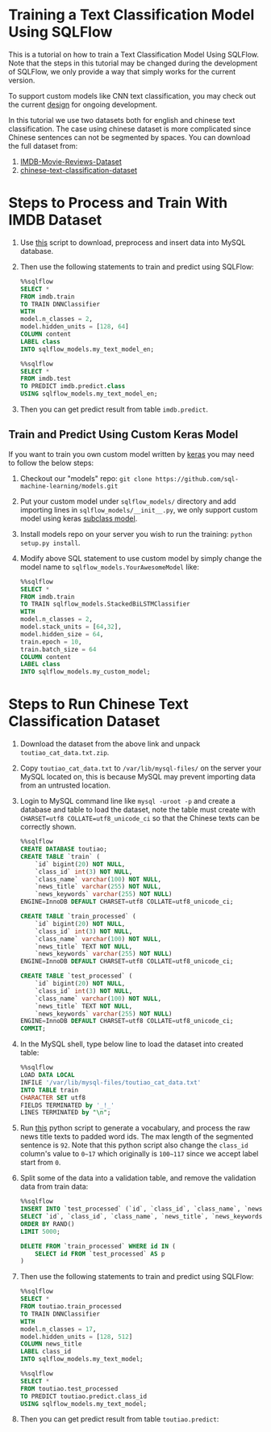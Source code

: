 # Training a Text Classification Model Using SQLFlow

This is a tutorial on how to train a Text Classification Model Using SQLFlow.
Note that the steps in this tutorial may be changed during the development
of SQLFlow, we only provide a way that simply works for the current version.

To support custom models like CNN text classification, you may check out the
current [design](/doc/design/design_customized_model.md)
for ongoing development.

In this tutorial we use two datasets both for english and chinese text classification.
The case using chinese dataset is more complicated since Chinese sentences can not be
segmented by spaces. You can download the full dataset from:

1. [IMDB-Movie-Reviews-Dataset](https://www.kaggle.com/iarunava/imdb-movie-reviews-dataset)
1. [chinese-text-classification-dataset](https://github.com/fate233/toutiao-text-classfication-dataset)

# Steps to Process and Train With IMDB Dataset

1. Use [this](https://gist.github.com/typhoonzero/8ba94e204a1a0fb7a3348e7f5cc4c204) script
   to download, preprocess and insert data into MySQL database.
1. Then use the following statements to train and predict using SQLFlow:
    ```sql
    %%sqlflow
    SELECT *
    FROM imdb.train
    TO TRAIN DNNClassifier
    WITH
    model.n_classes = 2,
    model.hidden_units = [128, 64]
    COLUMN content
    LABEL class
    INTO sqlflow_models.my_text_model_en;
    ```

    ```sql
    %%sqlflow
    SELECT *
    FROM imdb.test
    TO PREDICT imdb.predict.class
    USING sqlflow_models.my_text_model_en;
    ```
1. Then you can get predict result from table `imdb.predict`.

## Train and Predict Using Custom Keras Model

If you want to train you own custom model written by [keras](https://keras.io/)
you may need to follow the below steps:

1. Checkout our "models" repo: `git clone https://github.com/sql-machine-learning/models.git`
1. Put your custom model under `sqlflow_models/` directory and add importing lines
   in `sqlflow_models/__init__.py`, we only support custom model using keras
   [subclass model](https://keras.io/models/about-keras-models/#model-subclassing).
1. Install models repo on your server you wish to run the training: `python setup.py install`.
1. Modify above SQL statement to use custom model by simply change the model name to
   `sqlflow_models.YourAwesomeModel` like:

    ```sql
    %%sqlflow
    SELECT *
    FROM imdb.train
    TO TRAIN sqlflow_models.StackedBiLSTMClassifier
    WITH
    model.n_classes = 2,
    model.stack_units = [64,32],
    model.hidden_size = 64,
    train.epoch = 10,
    train.batch_size = 64
    COLUMN content
    LABEL class
    INTO sqlflow_models.my_custom_model;
    ```

# Steps to Run Chinese Text Classification Dataset

1. Download the dataset from the above link and unpack `toutiao_cat_data.txt.zip`.
1. Copy `toutiao_cat_data.txt` to `/var/lib/mysql-files/` on the server your MySQL located on, this is
   because MySQL may prevent importing data from an untrusted location.
1. Login to MySQL command line like `mysql -uroot -p` and create a database and table to load the
   dataset, note the table must create with `CHARSET=utf8 COLLATE=utf8_unicode_ci` so that the Chinese
   texts can be correctly shown.
    ```sql
    %%sqlflow
    CREATE DATABASE toutiao;
    CREATE TABLE `train` (
        `id` bigint(20) NOT NULL,
        `class_id` int(3) NOT NULL,
        `class_name` varchar(100) NOT NULL,
        `news_title` varchar(255) NOT NULL,
        `news_keywords` varchar(255) NOT NULL)
    ENGINE=InnoDB DEFAULT CHARSET=utf8 COLLATE=utf8_unicode_ci;

    CREATE TABLE `train_processed` (
        `id` bigint(20) NOT NULL,
        `class_id` int(3) NOT NULL,
        `class_name` varchar(100) NOT NULL,
        `news_title` TEXT NOT NULL,
        `news_keywords` varchar(255) NOT NULL)
    ENGINE=InnoDB DEFAULT CHARSET=utf8 COLLATE=utf8_unicode_ci;

    CREATE TABLE `test_processed` (
        `id` bigint(20) NOT NULL,
        `class_id` int(3) NOT NULL,
        `class_name` varchar(100) NOT NULL,
        `news_title` TEXT NOT NULL,
        `news_keywords` varchar(255) NOT NULL)
    ENGINE=InnoDB DEFAULT CHARSET=utf8 COLLATE=utf8_unicode_ci;
    COMMIT;
    ```
1. In the MySQL shell, type below line to load the dataset into created table:
    ```sql
    %%sqlflow
    LOAD DATA LOCAL
    INFILE '/var/lib/mysql-files/toutiao_cat_data.txt'
    INTO TABLE train
    CHARACTER SET utf8
    FIELDS TERMINATED by '_!_'
    LINES TERMINATED by "\n";
    ```
1. Run [this](https://gist.github.com/typhoonzero/dd3d814f3d4bae4538842df2a659d278)
   python script to generate a vocabulary, and process the raw news title texts to padded word ids. The max length of the segmented sentence is `92`. Note that this python script also change the `class_id`
   column's value to `0~17` which originally is `100~117` since we accept label start from `0`.
1. Split some of the data into a validation table, and remove the validation
   data from train data:
    ```sql
    %%sqlflow
    INSERT INTO `test_processed` (`id`, `class_id`, `class_name`, `news_title`, `news_keywords`)
    SELECT `id`, `class_id`, `class_name`, `news_title`, `news_keywords` FROM `train_processed`
    ORDER BY RAND()
    LIMIT 5000;

    DELETE FROM `train_processed` WHERE id IN (
        SELECT id FROM `test_processed` AS p
    )
    ```
1. Then use the following statements to train and predict using SQLFlow:
    ```sql
    %%sqlflow
    SELECT *
    FROM toutiao.train_processed
    TO TRAIN DNNClassifier
    WITH
    model.n_classes = 17,
    model.hidden_units = [128, 512]
    COLUMN news_title
    LABEL class_id
    INTO sqlflow_models.my_text_model;
    ```

    ```sql
    %%sqlflow
    SELECT *
    FROM toutiao.test_processed
    TO PREDICT toutiao.predict.class_id
    USING sqlflow_models.my_text_model;
    ```
1. Then you can get predict result from table `toutiao.predict`:
